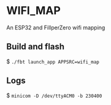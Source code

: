 # WIFI_MAP

An ESP32 and FillperZero wifi mapping

## Build and flash

$ `./fbt launch_app APPSRC=wifi_map`

## Logs

$ `minicom -D /dev/ttyACM0 -b 230400`

